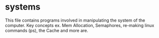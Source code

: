 # systems

This file contains programs involved in manipulating the system of the computer. 
Key concepts ex. Mem Allocation, Semaphores, re-making linux commands (ps), the Cache and more are. 
